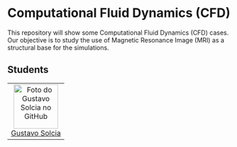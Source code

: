 # Computational Fluid Dynamics (CFD)

This repository will show some Computational Fluid Dynamics (CFD) cases. Our objective is to study the use of Magnetic Resonance Image (MRI) as a structural base for the simulations. 

## Students

<table>
  <tr>
    <td align="center">
      <a href="#">
        <img src="https://github.com/GustavoSolcia.png?size=100" width="100px;" alt="Foto do Gustavo Solcia no GitHub"/><br>
        <sub>
          <a href="https://github.com/GustavoSolcia">Gustavo Solcia</a> 
        </sub>
      </a>
    </td>
  </tr>
</table>
